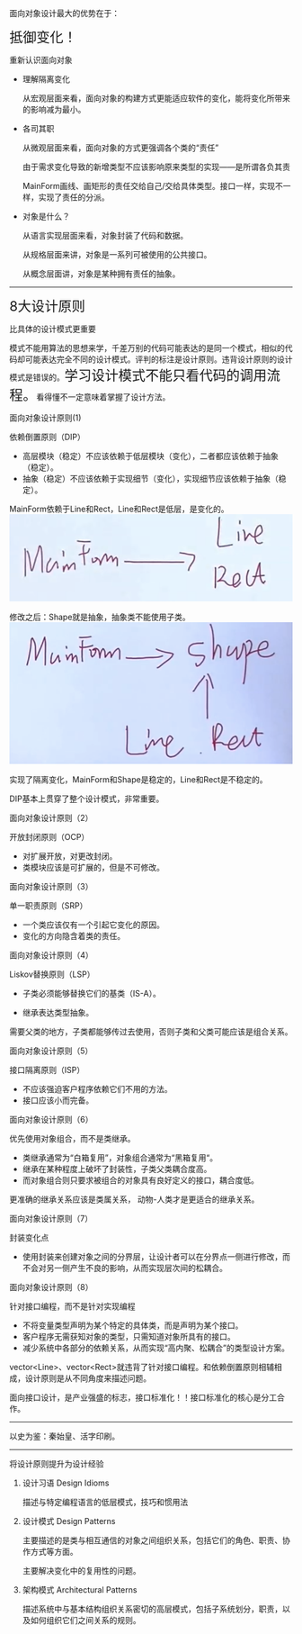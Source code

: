 面向对象设计最大的优势在于：

<font size= 5>抵御变化！</font>



重新认识面向对象

- 理解隔离变化

  从宏观层面来看，面向对象的构建方式更能适应软件的变化，能将变化所带来的影响减为最小。

- 各司其职

  从微观层面来看，面向对象的方式更强调各个类的“责任”

  由于需求变化导致的新增类型不应该影响原来类型的实现——是所谓各负其责

  MainForm画线、画矩形的责任交给自己/交给具体类型。接口一样，实现不一样，实现了责任的分派。

- 对象是什么？

  从语言实现层面来看，对象封装了代码和数据。

  从规格层面来讲，对象是一系列可被使用的公共接口。

  从概念层面讲，对象是某种拥有责任的抽象。

---

<font size = 5>8大设计原则</font>

比具体的设计模式更重要

模式不能用算法的思想来学，千差万别的代码可能表达的是同一个模式，相似的代码却可能表达完全不同的设计模式。评判的标注是设计原则。违背设计原则的设计模式是错误的。<font size = 5>学习设计模式不能只看代码的调用流程。</font>看得懂不一定意味着掌握了设计方法。

面向对象设计原则(1)

依赖倒置原则（DIP）

- 高层模块（稳定）不应该依赖于低层模块（变化），二者都应该依赖于抽象（稳定）。
- 抽象（稳定）不应该依赖于实现细节（变化），实现细节应该依赖于抽象（稳定）。

 MainForm依赖于Line和Rect，Line和Rect是低层，是变化的。![image-20220717231628834](面向对象设计原则.assets/image-20220717231628834-8070998.png)



修改之后：Shape就是抽象，抽象类不能使用子类。 ![image-20220717231912592](面向对象设计原则.assets/image-20220717231912592.png)

实现了隔离变化，MainForm和Shape是稳定的，Line和Rect是不稳定的。

DIP基本上贯穿了整个设计模式，非常重要。



面向对象设计原则（2）

开放封闭原则（OCP）

- 对扩展开放，对更改封闭。
- 类模块应该是可扩展的，但是不可修改。



面向对象设计原则（3）

单一职责原则（SRP）

- 一个类应该仅有一个引起它变化的原因。
- 变化的方向隐含着类的责任。



面向对象设计原则（4）

Liskov替换原则（LSP）

- 子类必须能够替换它们的基类（IS-A）。

- 继承表达类型抽象。

需要父类的地方，子类都能够传过去使用，否则子类和父类可能应该是组合关系。



面向对象设计原则（5）

接口隔离原则（ISP）

- 不应该强迫客户程序依赖它们不用的方法。
- 接口应该小而完备。



面向对象设计原则（6）

优先使用对象组合，而不是类继承。

- 类继承通常为“白箱复用”，对象组合通常为“黑箱复用“。
- 继承在某种程度上破坏了封装性，子类父类耦合度高。
- 而对象组合则只要求被组合的对象具有良好定义的接口，耦合度低。

更准确的继承关系应该是类属关系， 动物-人类才是更适合的继承关系。



面向对象设计原则（7）

封装变化点

- 使用封装来创建对象之间的分界层，让设计者可以在分界点一侧进行修改，而不会对另一侧产生不良的影响，从而实现层次间的松耦合。



面向对象设计原则（8）

针对接口编程，而不是针对实现编程

- 不将变量类型声明为某个特定的具体类，而是声明为某个接口。
- 客户程序无需获知对象的类型，只需知道对象所具有的接口。
- 减少系统中各部分的依赖关系，从而实现“高内聚、松耦合”的类型设计方案。

vector\<Line>、vector\<Rect>就违背了针对接口编程。和依赖倒置原则相辅相成，设计原则是从不同角度来描述问题。

面向接口设计，是产业强盛的标志，接口标准化！！接口标准化的核心是分工合作。

---

以史为鉴：秦始皇、活字印刷。

---

将设计原则提升为设计经验

1. 设计习语 Design Idioms

   描述与特定编程语言的低层模式，技巧和惯用法

2. 设计模式 Design Patterns

   主要描述的是类与相互通信的对象之间组织关系，包括它们的角色、职责、协作方式等方面。

   主要解决变化中的复用性的问题。

3. 架构模式 Architectural Patterns

   描述系统中与基本结构组织关系密切的高层模式，包括子系统划分，职责，以及如何组织它们之间关系的规则。